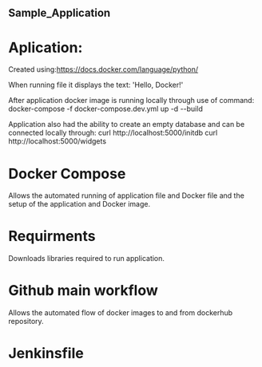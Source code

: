 ## Sample_Application

# Aplication:

Created using:https://docs.docker.com/language/python/

When running file it displays the text: 'Hello, Docker!'

After application docker image is running locally through use of command:
docker-compose -f docker-compose.dev.yml up -d --build

Application also had the ability to create an empty database and can be connected locally through:
curl http://localhost:5000/initdb
curl http://localhost:5000/widgets

# Docker Compose

Allows the automated running of application file and Docker file and the setup of the application and Docker image.

# Requirments

Downloads libraries required to run application.

# Github main workflow

Allows the automated flow of docker images to and from dockerhub repository.

# Jenkinsfile

